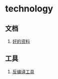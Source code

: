 # technology
## 文档
1. [好的资料](https://github.com/xiaozhilaoliu/technology/blob/master/document/好的资料.md)

## 工具

1. [反编译工具](https://github.com/xiaozhilaoliu/technology/tree/master/tools/apktool-install-macosx-r05-ibot)
